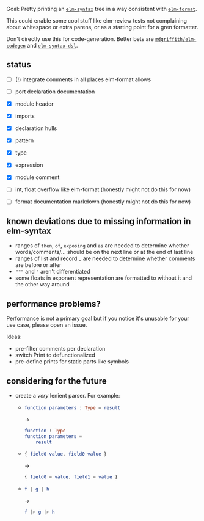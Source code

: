 Goal: Pretty printing an [`elm-syntax`](https://dark.elm.dmy.fr/packages/stil4m/elm-syntax/latest/) tree
in a way consistent with [`elm-format`](https://github.com/avh4/elm-format).

This could enable some cool stuff like elm-review tests not complaining about whitespace or extra parens, or as a starting point for a gren formatter.

Don't directly use this for code-generation. Better bets are [`mdgriffith/elm-codegen`](https://dark.elm.dmy.fr/packages/mdgriffith/elm-codegen/latest/) and [`elm-syntax-dsl`](https://dark.elm.dmy.fr/packages/the-sett/elm-syntax-dsl/latest/).

## status
  - [ ] (!) integrate comments in all places elm-format allows
  - [ ] port declaration documentation
  - [x] module header
  - [x] imports
  - [x] declaration hulls
  - [x] pattern
  - [x] type
  - [x] expression
  - [x] module comment
  - [ ] int, float overflow like elm-format (honestly might not do this for now)
  - [ ] format documentation markdown (honestly might not do this for now)


## known deviations due to missing information in elm-syntax
  - ranges of `then`, `of`, `exposing` and `as` are needed to determine whether words/comments/... should be on the next line or at the end of last line
  - ranges of list and record `,` are needed to determine whether comments are before or after
  - `"""` and `"` aren't differentiated
  - some floats in exponent representation are formatted to without it and the other way around


## performance problems?
Performance is not a primary goal
but if you notice it's unusable for your use case, please open an issue.

Ideas:
  - pre-filter comments per declaration
  - switch Print to defunctionalized
  - pre-define prints for static parts like symbols

## considering for the future
  - create a _very_ lenient parser. For example:
      - ```elm
        function parameters : Type = result
        ```
        →
        ```elm
        function : Type
        function parameters =
            result
        ```
      - ```elm
        { field0 value, field0 value }
        ```
        →
        ```elm
        { field0 = value, field1 = value }
        ```
      - ```elm
        f | g | h
        ```
        →
        ```elm
        f |> g |> h
        ```
